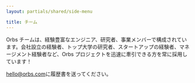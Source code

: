 ```yaml
---
layout: partials/shared/side-menu

title: チーム
---
```


Orbs チームは、経験豊富なエンジニア、研究者、事業メンバーで構成されています。会社設立の経験者、トップ大学の研究者、スタートアップの経験者、マネージメント経験者など、Orbs プロジェクトを迅速に牽引できる方を常に採用しています！

[hello@orbs.com](hello@orbs.com "eメール")に履歴書を送ってください。
